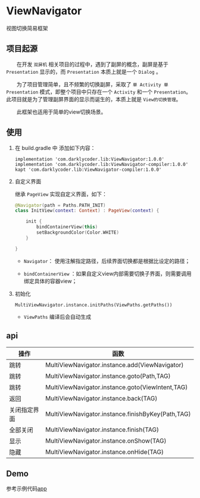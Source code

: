 # ViewNavigator

视图切换简易框架

## 项目起源

&ensp;&ensp;&ensp;&ensp;在开发 `双屏机` 相关项目的过程中，遇到了副屏的概念，副屏是基于 `Presentation` 显示的，而 `Presentation` 本质上就是一个 `Dialog` 。

&ensp;&ensp;&ensp;&ensp;为了项目管理简单，且不频繁的切换副屏，采取了 `单 Activity 单 Presentation` 模式，即整个项目中只存在一个 `Activity` 和一个 `Presentation`。此项目就是为了管理副屏界面的显示而诞生的，本质上就是 `View的切换管理`。

&ensp;&ensp;&ensp;&ensp;此框架也适用于简单的view切换场景。

## 使用

1. 在 build.gradle 中 添加如下内容：

    ``` shell
    implementation 'com.darklycoder.lib:ViewNavigator:1.0.0'
    implementation 'com.darklycoder.lib:ViewNavigator-compiler:1.0.0'
    kapt 'com.darklycoder.lib:ViewNavigator-compiler:1.0.0'
    ```

2. 自定义界面

    继承 `PageView` 实现自定义界面，如下：
    
    ``` kotlin
    @Navigator(path = Paths.PATH_INIT)
    class InitView(context: Context) : PageView(context) {

        init {
            bindContainerView(this)
            setBackgroundColor(Color.WHITE)
        }

    }
    ```
    * `Navigator`： 使用注解指定路径，后续界面切换都是根据比设定的路径；
    
    * `bindContainerView` ：如果自定义view内部需要切换子界面，则需要调用绑定具体的容器view；
    
3. 初始化

    ```
    MultiViewNavigator.instance.initPaths(ViewPaths.getPaths())
    ```
    
    * `ViewPaths` 编译后会自动生成
    
## api

| 操作  | 函数|
|---|---|
|  跳转 |MultiViewNavigator.instance.add(ViewNavigator) |
|  跳转 |MultiViewNavigator.instance.goto(Path,TAG) |
|  跳转 |MultiViewNavigator.instance.goto(ViewIntent,TAG) |
|  返回 |MultiViewNavigator.instance.back(TAG) |
|  关闭指定界面 |MultiViewNavigator.instance.finishByKey(Path,TAG) |
|  全部关闭 |MultiViewNavigator.instance.finish(TAG) |
|  显示 |MultiViewNavigator.instance.onShow(TAG) |
|  隐藏 |MultiViewNavigator.instance.onHide(TAG) |

## Demo

参考示例代码[app](https://github.com/DarklyCoder/ViewNavigator/tree/master/app)



    






